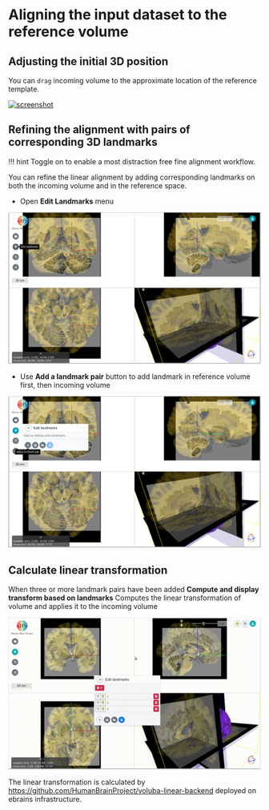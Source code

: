 # Aligning the input dataset to the reference volume 

## Adjusting the initial 3D position

You can `drag` incoming volume to the approximate location of the reference template.

[![screenshot](images/drag_drop_voluba_f10.gif)](images/drag_drop_voluba_f10.gif)

## Refining the alignment with pairs of corresponding 3D landmarks

!!! hint
    Toggle on to enable a most distraction free fine alignment workflow.

You can refine the linear alignment by adding corresponding landmarks on both the incoming volume and in the reference space.

- Open **Edit Landmarks** menu

[![screenshot](images/edit_landmark_btn.png)](images/edit_landmark_btn.png)

- Use **Add a landmark pair** button to add landmark in reference volume first, then incoming volume

[![screenshot](images/add_landmark_pair_btn.png)](images/add_landmark_pair_btn.png)
## Calculate linear transformation

When three or more landmark pairs have been added **Compute and display transform based on landmarks** Computes the linear transformation of volume and applies it to the incoming volume

[![screenshot](images/calculate_transformation_f10.gif)](images/calculate_transformation_f10.gif)

The linear transformation is calculated by <https://github.com/HumanBrainProject/voluba-linear-backend> deployed on ebrains infrastructure.

